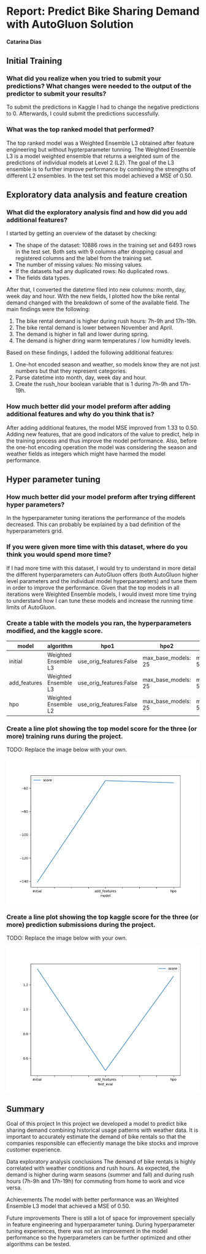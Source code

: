 # Report: Predict Bike Sharing Demand with AutoGluon Solution
#### Catarina Dias

## Initial Training
### What did you realize when you tried to submit your predictions? What changes were needed to the output of the predictor to submit your results?
To submit the predictions in Kaggle I had to change the negative predictions to 0. Afterwards, I could submit the predictions successfully.

### What was the top ranked model that performed?
The top ranked model was a Weighted Ensemble L3 obtained after feature engineering but without hypterparameter tunning. The Weighted Ensemble L3 is a model weighted ensemble that returns a weighted sum of the predictions of individual models at Level 2 (L2). The goal of the L3 ensemble is to further improve performance by combining the strengths of different L2 ensembles.
In the test set this model achieved a MSE of 0.50.

## Exploratory data analysis and feature creation
### What did the exploratory analysis find and how did you add additional features?
I started by getting an overview of the dataset by checking:
- The shape of the dataset: 10886 rows in the training set and 6493 rows in the test set. Both sets with 9 columns after dropping casual and registered columns and the label from the training set.
- The number of missing values: No missing values.
- If the datasets had any duplicated rows: No duplicated rows.
- The fields data types.

After that, I converted the datetime filed into new columns: month, day, week day and hour. With the new fields, I plotted how the bike rental demand changed with the breakdown of some of the available field. The main findings were the following:
1. The bike rental demand is higher during rush hours: 7h-9h and 17h-19h.
2. The bike rental demand is lower between November and April.
3. The demand is higher in fall and lower during spring.
4. The demand is higher dring warm temperatures / low humidity levels.

Based on these findings, I added the following additional features:
1. One-hot encoded season and weather, so models know they are not just numbers but that they represent categories.
2. Parse datetime into month, day, week day and hour.
3. Create the rush_hour boolean variable that is 1 during 7h-9h and 17h-19h. 

### How much better did your model preform after adding additional features and why do you think that is?
After adding additional features, the model MSE improved from 1.33 to 0.50. Adding new features, that are good indicators of the value to predict, help in the training process and thus improve the model performance. Also, before the one-hot encoding operation the model was considering the season and weather fields as integers which might have harmed the model performance.

## Hyper parameter tuning
### How much better did your model preform after trying different hyper parameters?
In the hyperparameter tuning iterations the performance of the models decreased. This can probably be explained by a bad definition of the hyperparameters grid.

### If you were given more time with this dataset, where do you think you would spend more time?
If I had more time with this dataset, I would try to understand in more detail the different hyperparameters can AutoGluon offers (both AutoGluon higher level parameters and the individual model hyperparameters) and tune them in order to improve the performance. Given that the top models in all iterations were Weighted Ensemble models, I would invest more time trying to understand how I can tune these models and increase the running time limits of AutoGluon.

### Create a table with the models you ran, the hyperparameters modified, and the kaggle score.
|model|algorithm|hpo1|hpo2|hpo3|hpo4|score|
|--|--|--|--|--|--|--|
|initial|Weighted Ensemble L3|use_orig_features:False|max_base_models: 25|max_base_models_per_type: 5|save_bag_folds: True|1.33|
|add_features|Weighted Ensemble L3|use_orig_features:False|max_base_models: 25|max_base_models_per_type: 5|save_bag_folds: True|0.50|
|hpo|Weighted Ensemble L2|use_orig_features:False|max_base_models: 25|max_base_models_per_type: 5|save_bag_folds: True|1.27|

### Create a line plot showing the top model score for the three (or more) training runs during the project.

TODO: Replace the image below with your own.

![model_train_score.png](model_train_score.png)

### Create a line plot showing the top kaggle score for the three (or more) prediction submissions during the project.

TODO: Replace the image below with your own.

![model_test_score.png](model_test_score.png)

## Summary
Goal of this project
In this project we developed a model to predict bike sharing demand combining historical usage patterns with weather data. It is important to accurately estimate the demand of bike rentals so that the companies responsible can effeciently manage the bike stocks and improve customer experience.

Data exploratory analysis conclusions
The demand of bike rentals is highly correlated with weather conditions and rush hours. As expected, the demand is higher during warm seasons (summer and fall) and during rush hours (7h-9h and 17h-19h) for commuting from home to work and vice versa.

Achievements
The model with better performance was an Weighted Ensemble L3 model that achieved a MSE of 0.50.

Future improvements
There is still a lot of space for improvement specially in feature engineering and hyperparameter tuning. During hyperparameter tuning experiences, there was not an improvement in the model performance so the hyperparameters can be further optimized and other algorithms can be tested.